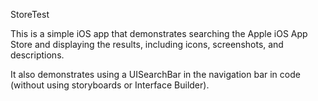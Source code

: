 StoreTest

This is a simple iOS app that demonstrates searching the Apple iOS App Store and displaying the results, including icons, screenshots, and descriptions.

It also demonstrates using a UISearchBar in the navigation bar in code (without using storyboards or Interface Builder).
